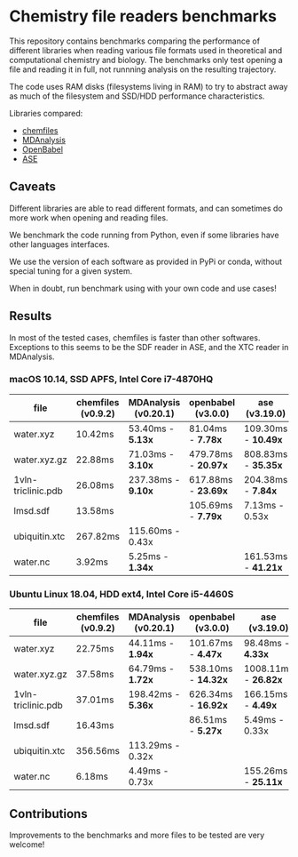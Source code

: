 # Chemistry file readers benchmarks

This repository contains benchmarks comparing the performance of different
libraries when reading various file formats used in theoretical and
computational chemistry and biology. The benchmarks only test opening a file and
reading it in full, not runnning analysis on the resulting trajectory.

The code uses RAM disks (filesystems living in RAM) to try to abstract away as
much of the filesystem and SSD/HDD performance characteristics.

Libraries compared:

- [chemfiles](https://chemfiles.org)
- [MDAnalysis](https://mdanalysis.org)
- [OpenBabel](http://openbabel.org/)
- [ASE](https://wiki.fysik.dtu.dk/ase/)

## Caveats

Different libraries are able to read different formats, and can sometimes do
more work when opening and reading files.

We benchmark the code running from Python, even if some libraries have other
languages interfaces.

We use the version of each software as provided in PyPi or conda, without
special tuning for a given system.

When in doubt, run benchmark using with your own code and use cases!

## Results

In most of the tested cases, chemfiles is faster than other softwares.
Exceptions to this seems to be the SDF reader in ASE, and the XTC reader in
MDAnalysis.

### macOS 10.14, SSD APFS, Intel Core i7-4870HQ

| file               | chemfiles (v0.9.2)   | MDAnalysis (v0.20.1)   | openbabel (v3.0.0)    | ase (v3.19.0)         |
|--------------------|----------------------|------------------------|-----------------------|-----------------------|
| water.xyz          | 10.42ms              | 53.40ms - **5.13x**    | 81.04ms - **7.78x**   | 109.30ms - **10.49x** |
| water.xyz.gz       | 22.88ms              | 71.03ms - **3.10x**    | 479.78ms - **20.97x** | 808.83ms - **35.35x** |
| 1vln-triclinic.pdb | 26.08ms              | 237.38ms - **9.10x**   | 617.88ms - **23.69x** | 204.38ms - **7.84x**  |
| lmsd.sdf           | 13.58ms              |                        | 105.69ms - **7.79x**  | 7.13ms - 0.53x        |
| ubiquitin.xtc      | 267.82ms             | 115.60ms - 0.43x       |                       |                       |
| water.nc           | 3.92ms               | 5.25ms - **1.34x**     |                       | 161.53ms - **41.21x** |

### Ubuntu Linux 18.04, HDD ext4, Intel Core i5-4460S

| file               | chemfiles (v0.9.2)   | MDAnalysis (v0.20.1)   | openbabel (v3.0.0)    | ase (v3.19.0)          |
|--------------------|----------------------|------------------------|-----------------------|------------------------|
| water.xyz          | 22.75ms              | 44.11ms - **1.94x**    | 101.67ms - **4.47x**  | 98.48ms - **4.33x**    |
| water.xyz.gz       | 37.58ms              | 64.79ms - **1.72x**    | 538.10ms - **14.32x** | 1008.11ms - **26.82x** |
| 1vln-triclinic.pdb | 37.01ms              | 198.42ms - **5.36x**   | 626.34ms - **16.92x** | 166.15ms - **4.49x**   |
| lmsd.sdf           | 16.43ms              |                        | 86.51ms - **5.27x**   | 5.49ms - 0.33x         |
| ubiquitin.xtc      | 356.56ms             | 113.29ms - 0.32x       |                       |                        |
| water.nc           | 6.18ms               | 4.49ms - 0.73x         |                       | 155.26ms - **25.11x**  |

## Contributions

Improvements to the benchmarks and more files to be tested are very welcome!
